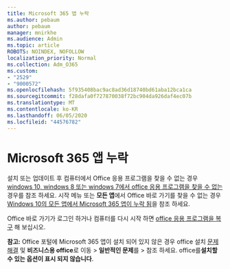 ```yaml
---
title: Microsoft 365 앱 누락
ms.author: pebaum
author: pebaum
manager: mnirkhe
ms.audience: Admin
ms.topic: article
ROBOTS: NOINDEX, NOFOLLOW
localization_priority: Normal
ms.collection: Adm_O365
ms.custom:
- "2529"
- "9000572"
ms.openlocfilehash: 5f935408bac9ac8ad36d18740bd61aba12bca1ca
ms.sourcegitcommit: f28dafa0f727870038f72bc904da926daf4ec07b
ms.translationtype: MT
ms.contentlocale: ko-KR
ms.lasthandoff: 06/05/2020
ms.locfileid: "44576782"
---
```

# <a name="microsoft-365-apps-missing"></a>Microsoft 365 앱 누락

설치 또는 업데이트 후 컴퓨터에서 Office 응용 프로그램을 찾을 수 없는 경우 [windows 10, windows 8 또는 windows 7에서 office 응용 프로그램을 찾을 수 없는](https://support.office.com/article/Can-t-find-Office-applications-in-Windows-10-Windows-8-or-Windows-7-907ce545-6ae8-459b-8d9d-de6764a635d6)경우를 참조 하세요. 시작 메뉴 또는 **모든 앱**에서 Office 바로 가기를 찾을 수 없는 경우 [Windows 10의 모든 앱에서 Microsoft 365 앱이 누락 됨](https://support.office.com/article/office-apps-are-missing-from-all-apps-on-windows-10-5bc123f6-655d-4736-ad61-b0b9d1cde5bc)을 참조 하세요. 

Office 바로 가기가 로그인 하거나 컴퓨터를 다시 시작 하면 [office 응용 프로그램을 복구](https://support.office.com/article/repair-an-office-application-7821d4b6-7c1d-4205-aa0e-a6b40c5bb88b) 해 보십시오. 

**참고:** Office 포털에 Microsoft 365 앱이 설치 되어 있지 않은 경우 office 설치 [문제 해결](https://support.office.com/article/troubleshoot-installing-office-35ff2def-e0b2-4dac-9784-4cf212c1f6c2) 및 **비즈니스용 office**로 이동  >  **일반적인 문제**를  >  참조 하세요. office를**설치할 수 있는 옵션이 표시 되지 않습니다**. 